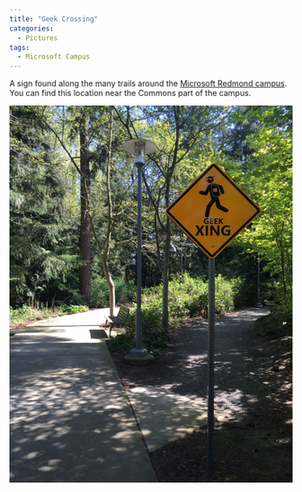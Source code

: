 ```yaml
---
title: "Geek Crossing"
categories:
  - Pictures
tags:
  - Microsoft Campus
---
```


A sign found along the many trails around the [Microsoft Redmond campus](https://en.wikipedia.org/wiki/Microsoft_Redmond_Campus). You can find this location near the Commons part of the campus.

![A pathway through the woods on a sunny day. A yellow sign in the shape of a deer crossing sign informs the reader that geeks cross here. The sign illustrates a geek running with a backpack marked with a Windows logo.](/assets/images/2016/2016-04-07-geek-crossing-smaller.jpg)